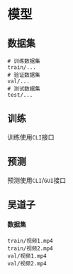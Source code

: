 # 模型

## 数据集

```
# 训练数据集
train/...
# 验证数据集
val/...
# 测试数据集
test/...
```

## 训练

训练使用`CLI`接口

## 预测

预测使用`CLI`/`GUI`接口

## 吴道子

#### 数据集

```
train/视频1.mp4
train/视频2.mp4
val/视频1.mp4
val/视频2.mp4
```
